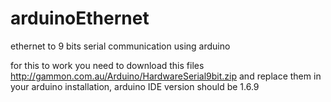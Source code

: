 # arduinoEthernet

ethernet to 9 bits serial communication using arduino

for this to work you need to download this files http://gammon.com.au/Arduino/HardwareSerial9bit.zip and replace them in your arduino installation,
arduino IDE version should be 1.6.9

